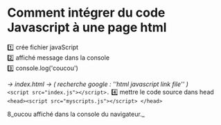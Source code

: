 # Comment intégrer du code Javascript à une page html 

:one: crée fichier javaScript <br>
:two: affiché message dans la console<br> 
:three: console.log('coucou')<br>

 _-> index.html -> ( recherche google : ''html javascript link file'' )_  
`<script src="index.js"></script>.`
:four: mettre le code source dans head <br>
`<head><script src="myscripts.js"></script> </head>`

 8_oucou affiché dans la console du navigateur._

